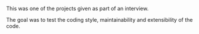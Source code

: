 This was one of the projects given as part of an interview.

The goal was to test the coding style, maintainability and extensibility of the code.
